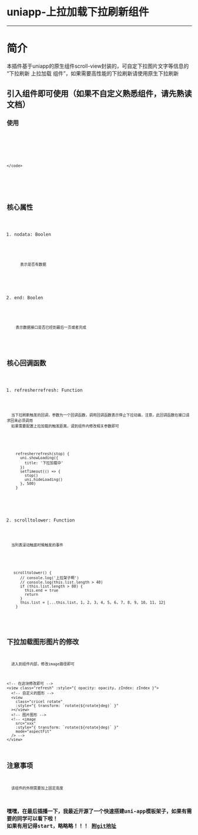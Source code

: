 # uniapp-上拉加载下拉刷新组件
------
# 简介
本插件基于uniapp的原生组件scroll-view封装的，可自定下拉图片文字等信息的 “下拉刷新 上拉加载 组件”，如果需要高性能的下拉刷新请使用原生下拉刷新
 
## 引入组件即可使用（如果不自定义熟悉组件，请先熟读文档）

### 使用
<pre>
    <code>
      <template>
        <view class="index">
          <xh-load-more
            @refresherrefresh="refresherrefresh"
            @scrolltolower="scrolltolower"
            :isenabled="true"
            :nodata="nodata"
            :end="end"
          >
            <view class="wraper" v-for="(item, index) in list" :key="index">
              你好，钉钉小程序{{ item }}
            </view>
          </xh-load-more>
        </view>
      </template>

      <script>
        export default {
          data() {
            return {
              list: [
                1,
                2,
                3,
                4,
                5,
                6,
                7,
                8,
                9,
                10,
                11,
                12,
                1,
                2,
                3,
                4,
                5,
                6,
                7,
                8,
                9,
                10,
                11,
                12
              ],
              nodata: false,
              end: false
            }
          },
          methods: {
            refresherrefresh(stop) {
              uni.showLoading({
                title: '下拉加载中'
              })
              setTimeout(() => {
                stop()
                uni.hideLoading()
              }, 500)
            },
            scrolltolower() {
              if (this.list.length > 80) {
                this.end = true
                return
              }
              this.list = [...this.list, 1, 2, 3, 4, 5, 6, 7, 8, 9, 10, 11, 12]
            }
          }
        }
      </script>
    </code>
</pre>

## 核心属性
1. nodata: Boolen
<pre>
    <code>
      表示是否有数据
    </code>
</pre>

2. end: Boolen &emsp;

<pre>
  <code>
    表示数据接口是否已经到最后一页或者完成
  </code>
</pre>

## 核心回调函数
1. refresherrefresh: Function 
```
  当下拉刷新触发的回调，参数为一个回调函数，调用回调函数表示停止下拉动画，注意，此回调函数在接口请求回来必须调用
  如果需要配置上拉加载的触发距离，请到组件内修改相关参数即可
```
<pre>
  <code>
    <!-- 例如 -->
    refresherrefresh(stop) {
      uni.showLoading({
        title: '下拉加载中'
      })
      setTimeout(() => {
        stop()
        uni.hideLoading()
      }, 500)
    }
  </code>
</pre>

2. scrolltolower: Function
```
  当列表滚动触底时候触发的事件
```
<pre>
  <code>
    <!-- 例如 -->
   scrolltolower() {
      // console.log('上拉架子啊')
      // console.log(this.list.length > 40)
      if (this.list.length > 80) {
        this.end = true
        return
      }
      this.list = [...this.list, 1, 2, 3, 4, 5, 6, 7, 8, 9, 10, 11, 12]
    }
  </code>
</pre>

## 下拉加载图形图片的修改
```
  进入到组件内部，修改image路径即可
```
  
    <!-- 在这块修改即可 -->
    <view class="refresh" :style="{ opacity: opacity, zIndex: zIndex }">
      <!-- 自定义的图形 -->
      <view
        class="cricel rotate"
        :style="{ transform: `rotate(${rotate}deg)` }"
      ></view>
      <!-- 图片图形 -->
      <!-- <image
        src="xxx"
        :style="{ transform: `rotate(${rotate}deg)` }"
        mode="aspectFit"
      /> -->
    </view>
  

## 注意事项
```
  该组件的外侧需要加上固定高度
```
### 嘿嘿，在最后插播一下，我最近开源了一个快速搭建uni-app模板架子，如果有需要的同学可以看下啦！ 如果有用记得start，略略略！！！ [附git地址](https://github.com/fenglixuelilili/uniapp-cli)
